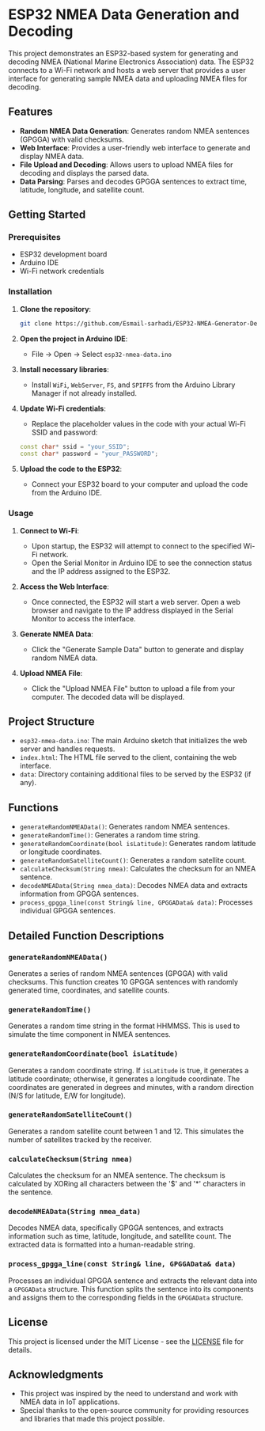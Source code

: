 
# ESP32 NMEA Data Generation and Decoding

This project demonstrates an ESP32-based system for generating and decoding NMEA (National Marine Electronics Association) data. The ESP32 connects to a Wi-Fi network and hosts a web server that provides a user interface for generating sample NMEA data and uploading NMEA files for decoding.

## Features

- **Random NMEA Data Generation**: Generates random NMEA sentences (GPGGA) with valid checksums.
- **Web Interface**: Provides a user-friendly web interface to generate and display NMEA data.
- **File Upload and Decoding**: Allows users to upload NMEA files for decoding and displays the parsed data.
- **Data Parsing**: Parses and decodes GPGGA sentences to extract time, latitude, longitude, and satellite count.

## Getting Started

### Prerequisites

- ESP32 development board
- Arduino IDE
- Wi-Fi network credentials

### Installation

1. **Clone the repository**:
    ```bash
    git clone https://github.com/Esmail-sarhadi/ESP32-NMEA-Generator-Decoder-WebServer.git
    ```

2. **Open the project in Arduino IDE**:
    - File -> Open -> Select `esp32-nmea-data.ino`

3. **Install necessary libraries**:
    - Install `WiFi`, `WebServer`, `FS`, and `SPIFFS` from the Arduino Library Manager if not already installed.

4. **Update Wi-Fi credentials**:
    - Replace the placeholder values in the code with your actual Wi-Fi SSID and password:
    ```cpp
    const char* ssid = "your_SSID";
    const char* password = "your_PASSWORD";
    ```

5. **Upload the code to the ESP32**:
    - Connect your ESP32 board to your computer and upload the code from the Arduino IDE.

### Usage

1. **Connect to Wi-Fi**:
    - Upon startup, the ESP32 will attempt to connect to the specified Wi-Fi network.
    - Open the Serial Monitor in Arduino IDE to see the connection status and the IP address assigned to the ESP32.

2. **Access the Web Interface**:
    - Once connected, the ESP32 will start a web server. Open a web browser and navigate to the IP address displayed in the Serial Monitor to access the interface.

3. **Generate NMEA Data**:
    - Click the "Generate Sample Data" button to generate and display random NMEA data.

4. **Upload NMEA File**:
    - Click the "Upload NMEA File" button to upload a file from your computer. The decoded data will be displayed.

## Project Structure

- `esp32-nmea-data.ino`: The main Arduino sketch that initializes the web server and handles requests.
- `index.html`: The HTML file served to the client, containing the web interface.
- `data`: Directory containing additional files to be served by the ESP32 (if any).

## Functions

- `generateRandomNMEAData()`: Generates random NMEA sentences.
- `generateRandomTime()`: Generates a random time string.
- `generateRandomCoordinate(bool isLatitude)`: Generates random latitude or longitude coordinates.
- `generateRandomSatelliteCount()`: Generates a random satellite count.
- `calculateChecksum(String nmea)`: Calculates the checksum for an NMEA sentence.
- `decodeNMEAData(String nmea_data)`: Decodes NMEA data and extracts information from GPGGA sentences.
- `process_gpgga_line(const String& line, GPGGAData& data)`: Processes individual GPGGA sentences.

## Detailed Function Descriptions

### `generateRandomNMEAData()`

Generates a series of random NMEA sentences (GPGGA) with valid checksums. This function creates 10 GPGGA sentences with randomly generated time, coordinates, and satellite counts.

### `generateRandomTime()`

Generates a random time string in the format HHMMSS. This is used to simulate the time component in NMEA sentences.

### `generateRandomCoordinate(bool isLatitude)`

Generates a random coordinate string. If `isLatitude` is true, it generates a latitude coordinate; otherwise, it generates a longitude coordinate. The coordinates are generated in degrees and minutes, with a random direction (N/S for latitude, E/W for longitude).

### `generateRandomSatelliteCount()`

Generates a random satellite count between 1 and 12. This simulates the number of satellites tracked by the receiver.

### `calculateChecksum(String nmea)`

Calculates the checksum for an NMEA sentence. The checksum is calculated by XORing all characters between the '$' and '*' characters in the sentence.

### `decodeNMEAData(String nmea_data)`

Decodes NMEA data, specifically GPGGA sentences, and extracts information such as time, latitude, longitude, and satellite count. The extracted data is formatted into a human-readable string.

### `process_gpgga_line(const String& line, GPGGAData& data)`

Processes an individual GPGGA sentence and extracts the relevant data into a `GPGGAData` structure. This function splits the sentence into its components and assigns them to the corresponding fields in the `GPGGAData` structure.

## License

This project is licensed under the MIT License - see the [LICENSE](LICENSE) file for details.

## Acknowledgments

- This project was inspired by the need to understand and work with NMEA data in IoT applications.
- Special thanks to the open-source community for providing resources and libraries that made this project possible.

